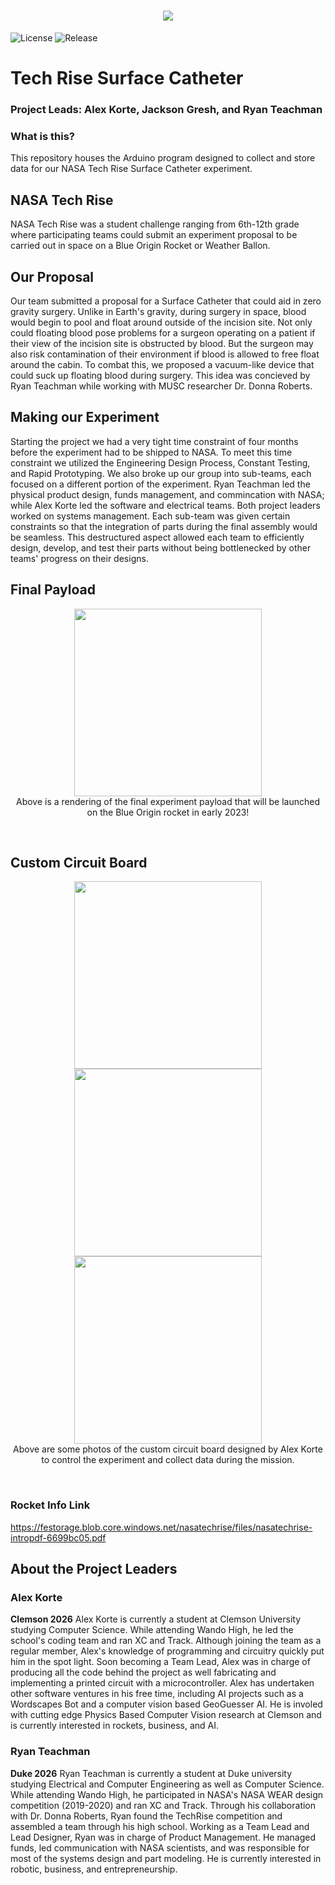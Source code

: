 <h1 align="center">
<img src="https://user-images.githubusercontent.com/25530613/188341537-2b4ae422-f9b2-4934-b72a-58c2bec74df1.jpg"><br>
</h1>

![License](https://img.shields.io/github/license/Stelath/tech-rise-surface-catheter) ![Release](https://img.shields.io/github/v/release/Stelath/tech-rise-surface-catheter)

# Tech Rise Surface Catheter

### Project Leads: Alex Korte, Jackson Gresh, and Ryan Teachman

### What is this?

This repository houses the Arduino program designed to collect and store data for our NASA Tech Rise Surface Catheter experiment.

## NASA Tech Rise

NASA Tech Rise was a student challenge ranging from 6th-12th grade where participating teams could submit an experiment proposal to be carried out in space on a Blue Origin Rocket or Weather Ballon.

## Our Proposal

Our team submitted a proposal for a Surface Catheter that could aid in zero gravity surgery. Unlike in Earth's gravity, during surgery in space, blood would begin to pool and float around outside of the incision site. Not only could floating blood pose problems for a surgeon operating on a patient if their view of the incision site is obstructed by blood. But the surgeon may also risk contamination of their environment if blood is allowed to free float around the cabin. To combat this, we proposed a vacuum-like device that could suck up floating blood during surgery. This idea was concieved by Ryan Teachman while working with MUSC researcher Dr. Donna Roberts.

## Making our Experiment

Starting the project we had a very tight time constraint of four months before the experiment had to be shipped to NASA. To meet this time constraint we utilized the Engineering Design Process, Constant Testing, and Rapid Prototyping. We also broke up our group into sub-teams, each focused on a different portion of the experiment. Ryan Teachman led the physical product design, funds management, and commincation with NASA; while Alex Korte led the software and electrical teams. Both project leaders worked on systems management. Each sub-team was given certain constraints so that the integration of parts during the final assembly would be seamless. This destructured aspect allowed each team to efficiently design, develop, and test their parts without being bottlenecked by other teams' progress on their designs.

## Final Payload

<p align="center">
<img src="https://user-images.githubusercontent.com/25530613/188340907-2cde86b8-f0a4-4b70-971e-a63ecb49e3eb.png" width="300"><br>
Above is a rendering of the final experiment payload that will be launched on the Blue Origin rocket in early 2023!
</p><br>

## Custom Circuit Board

<p align="center">
<img src="https://user-images.githubusercontent.com/25530613/188515153-9a29d682-5baa-411f-9af7-4e023ea187a3.png" width="300">
<img src="https://user-images.githubusercontent.com/25530613/188515151-6f31f0df-4e43-4b7e-a59d-799457842d4a.png" width="300">
<img src="https://user-images.githubusercontent.com/25530613/188515154-00fd0744-1202-497c-b9ad-040c1a78f300.png" width="300"><br>
Above are some photos of the custom circuit board designed by Alex Korte to control the experiment and collect data during the mission.
</p><br>

### Rocket Info Link

<https://festorage.blob.core.windows.net/nasatechrise/files/nasatechrise-intropdf-6699bc05.pdf>

## About the Project Leaders
### Alex Korte
**Clemson 2026**
Alex Korte is currently a student at Clemson University studying Computer Science. While attending Wando High, he led the school's coding team and ran XC and Track. Although joining the team as a regular member, Alex's knowledge of programming and circuitry quickly put him in the spot light. Soon becoming a Team Lead, Alex was in charge of producing all the code behind the project as well fabricating and implementing a printed circuit with a microcontroller. Alex has undertaken other software ventures in his free time, including AI projects such as a Wordscapes Bot and a computer vision based GeoGuesser AI. He is involed with cutting edge Physics Based Computer Vision research at Clemson and is currently interested in rockets, business, and AI.
### Ryan Teachman                                                           
**Duke 2026**
Ryan Teachman is currently a student at Duke university studying Electrical and Computer Engineering as well as Computer Science. While attending Wando High, he participated in NASA's NASA WEAR design competition (2019-2020) and ran XC and Track. Through his collaboration with Dr. Donna Roberts, Ryan found the TechRise competition and assembled a team through his high school. Working as a Team Lead and Lead Designer, Ryan was in charge of Product Management. He managed funds, led communication with NASA scientists, and was responsible for most of the systems design and part modeling.  He is currently interested in robotic, business, and entrepreneurship.
